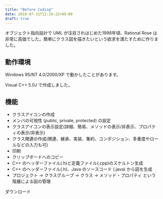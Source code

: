 ```yaml
---
title: "Before Coding"
date: 2019-07-31T12:24:22+09:00
draft: true
---
```


オブジェクト指向設計で UML が注目されはじめた1998年頃、Rational Rose は非常に高価でした。簡単にクラス図を描きたいという欲求を満たすために作りました。

## 動作環境
Windows 95/NT 4.0/2000/XP で動かしたことがあります。

Visual C++ 5.0J で作成しました。

## 機能
- クラスアイコンの作成
- メンバの可視性 (public, private, protected) の設定
- クラスアイコンの表示設定(詳細、簡易、メソッドの表示/非表示、プロパティの表示/非表示)
- クラス関連の作成(関連、継承、実装、集約、コンポジション、多重度やロールなどの入力も可)
- 印刷
- クリップボードへのコピー
- C++ のヘッダーファイル(.h)と定義ファイル(.cpp)のスケルトン生成
- C++ のヘッダーファイル(.h)、Java のソースコード (.java) から図を生成
- プロジェクト → クラスグループ → クラス → メソッド・プロパティ という階層による図の管理

ダウンロード